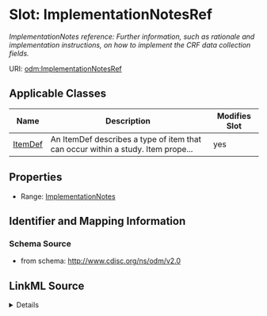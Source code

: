 # Slot: ImplementationNotesRef


_ImplementationNotes reference: Further information, such as rationale and implementation instructions, on how to implement the CRF data collection fields._



URI: [odm:ImplementationNotesRef](http://www.cdisc.org/ns/odm/v2.0/ImplementationNotesRef)



<!-- no inheritance hierarchy -->




## Applicable Classes

| Name | Description | Modifies Slot |
| --- | --- | --- |
[ItemDef](ItemDef.md) | An ItemDef describes a type of item that can occur within a study. Item prope... |  yes  |







## Properties

* Range: [ImplementationNotes](ImplementationNotes.md)





## Identifier and Mapping Information







### Schema Source


* from schema: http://www.cdisc.org/ns/odm/v2.0




## LinkML Source

<details>
```yaml
name: ImplementationNotesRef
description: 'ImplementationNotes reference: Further information, such as rationale
  and implementation instructions, on how to implement the CRF data collection fields.'
from_schema: http://www.cdisc.org/ns/odm/v2.0
rank: 1000
identifier: false
alias: ImplementationNotesRef
domain_of:
- ItemDef
range: ImplementationNotes

```
</details>
